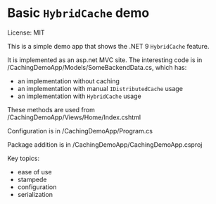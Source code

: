 # Basic `HybridCache` demo

License: MIT

This is a simple demo app that shows the .NET 9 `HybridCache` feature.

It is implemented as an asp.net MVC site. The interesting code is in /CachingDemoApp/Models/SomeBackendData.cs, which
has:

- an implementation without caching
- an implementation with manual `IDistributedCache` usage
- an implementation with `HybridCache` usage

These methods are used from /CachingDemoApp/Views/Home/Index.cshtml

Configuration is in /CachingDemoApp/Program.cs

Package addition is in /CachingDemoApp/CachingDemoApp.csproj


Key topics:

- ease of use
- stampede
- configuration
- serialization